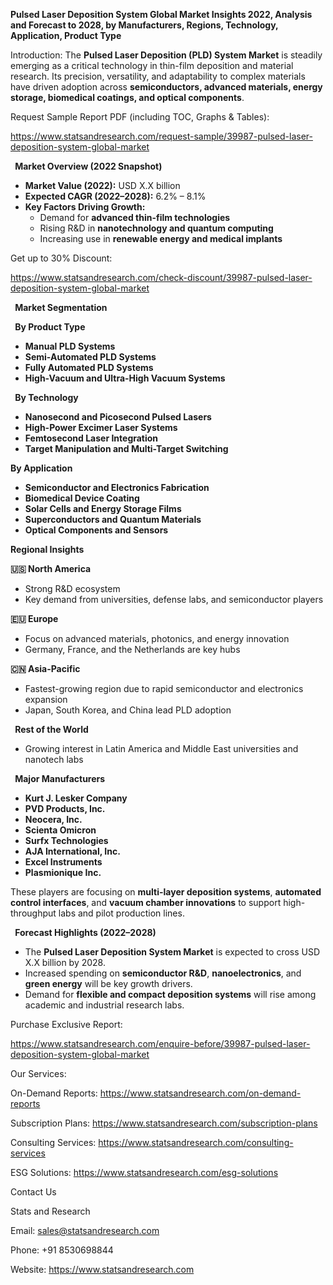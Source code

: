 ﻿**Pulsed Laser Deposition System Global Market Insights 2022, Analysis and Forecast to 2028, by Manufacturers, Regions, Technology, Application, Product Type**

Introduction:
The **Pulsed Laser Deposition (PLD) System Market** is steadily emerging as a critical technology in thin-film deposition and material research. Its precision, versatility, and adaptability to complex materials have driven adoption across **semiconductors, advanced materials, energy storage, biomedical coatings, and optical components**.

Request Sample Report PDF (including TOC, Graphs & Tables):

<https://www.statsandresearch.com/request-sample/39987-pulsed-laser-deposition-system-global-market>

` `**Market Overview (2022 Snapshot)**

- **Market Value (2022):** USD X.X billion
- **Expected CAGR (2022–2028):** 6.2% – 8.1%
- **Key Factors Driving Growth:**
  - Demand for **advanced thin-film technologies**
  - Rising R&D in **nanotechnology and quantum computing**
  - Increasing use in **renewable energy and medical implants**

Get up to 30% Discount:

<https://www.statsandresearch.com/check-discount/39987-pulsed-laser-deposition-system-global-market>

` `**Market Segmentation**

` `**By Product Type**

- **Manual PLD Systems**
- **Semi-Automated PLD Systems**
- **Fully Automated PLD Systems**
- **High-Vacuum and Ultra-High Vacuum Systems**

` `**By Technology**

- **Nanosecond and Picosecond Pulsed Lasers**
- **High-Power Excimer Laser Systems**
- **Femtosecond Laser Integration**
- **Target Manipulation and Multi-Target Switching**

**By Application**

- **Semiconductor and Electronics Fabrication**
- **Biomedical Device Coating**
- **Solar Cells and Energy Storage Films**
- **Superconductors and Quantum Materials**
- **Optical Components and Sensors**

**Regional Insights**

**🇺🇸 North America**

- Strong R&D ecosystem
- Key demand from universities, defense labs, and semiconductor players

**🇪🇺 Europe**

- Focus on advanced materials, photonics, and energy innovation
- Germany, France, and the Netherlands are key hubs

**🇨🇳 Asia-Pacific**

- Fastest-growing region due to rapid semiconductor and electronics expansion
- Japan, South Korea, and China lead PLD adoption

` `**Rest of the World**

- Growing interest in Latin America and Middle East universities and nanotech labs

` `**Major Manufacturers**

- **Kurt J. Lesker Company**
- **PVD Products, Inc.**
- **Neocera, Inc.**
- **Scienta Omicron**
- **Surfx Technologies**
- **AJA International, Inc.**
- **Excel Instruments**
- **Plasmionique Inc.**

These players are focusing on **multi-layer deposition systems**, **automated control interfaces**, and **vacuum chamber innovations** to support high-throughput labs and pilot production lines.

` `**Forecast Highlights (2022–2028)**

- The **Pulsed Laser Deposition System Market** is expected to cross USD X.X billion by 2028.
- Increased spending on **semiconductor R&D**, **nanoelectronics**, and **green energy** will be key growth drivers.
- Demand for **flexible and compact deposition systems** will rise among academic and industrial research labs.

Purchase Exclusive Report:

<https://www.statsandresearch.com/enquire-before/39987-pulsed-laser-deposition-system-global-market>


Our Services:

On-Demand Reports: <https://www.statsandresearch.com/on-demand-reports>

Subscription Plans: <https://www.statsandresearch.com/subscription-plans>

Consulting Services: <https://www.statsandresearch.com/consulting-services>

ESG Solutions: <https://www.statsandresearch.com/esg-solutions>

Contact Us

Stats and Research

Email: <sales@statsandresearch.com>

Phone: +91 8530698844

Website: <https://www.statsandresearch.com>





